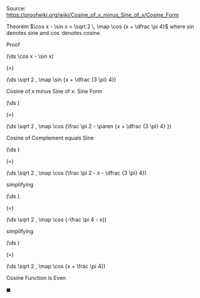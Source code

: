 # 

Source: https://proofwiki.org/wiki/Cosine_of_x_minus_Sine_of_x/Cosine_Form

Theorem
$\cos x - \sin x = \sqrt 2 \, \map \cos {x + \dfrac \pi 4}$
where $\sin$ denotes sine and $\cos$ denotes cosine.


Proof













\(\ds \cos x - \sin x\)

\(=\)







\(\ds \sqrt 2 \, \map \sin {x + \dfrac {3 \pi} 4}\)





Cosine of x minus Sine of x: Sine Form














\(\ds \)

\(=\)







\(\ds \sqrt 2 \, \map \cos {\frac \pi 2 - \paren {x + \dfrac {3 \pi} 4} }\)





Cosine of Complement equals Sine














\(\ds \)

\(=\)







\(\ds \sqrt 2 \, \map \cos {\frac \pi 2 - x - \dfrac {3 \pi} 4}\)





simplifying














\(\ds \)

\(=\)







\(\ds \sqrt 2 \, \map \cos {-\frac \pi 4 - x}\)





simplifying














\(\ds \)

\(=\)







\(\ds \sqrt 2 \, \map \cos {x + \frac \pi 4}\)





Cosine Function is Even



$\blacksquare$





